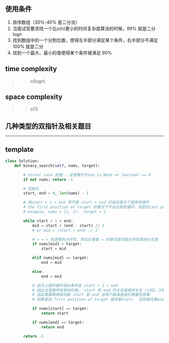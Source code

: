## 使用条件
1. 排序数组（30%-40% 是二分法）
2. 当面试官要求找一个比o(n)更小的时间复杂度算法的时候，99% 就是二分logn
3. 找到数组中的一个分割位置，使得左半部分满足某个条件，右半部分不满足 100% 就是二分
4. 找到一个最大、最小的值使得某个条件被满足 90% 

## time complexity
>> o(logn)
## space complexity
>> o(1)

## 几种类型的双指针及相关题目


--- 
## template 

```python
class Solution:
    def binary_search(self, nums, target):

        # corner case 处理 - 这里等价于num is None or len(num) == 0
        if not nums: return -1 

        # 初始化
        start, end = 0, len(nums) - 1

        # 用start + 1 < end 而不是 start < end 的目的是为了避免死循环
        # the first position of target 的情况下不会出现死循环，但是在last position of target 的情况下会出现死循环
        # example, nums = [1, 1]， target = 1 

        while start + 1 < end:
            mid = start + (end - start) // 2 
            # or mid = (start + end) // 2

            # > = < 的逻辑先分开写，然后在看看 = 的情况是否能合并到其他分支里
            if nums[mid] < target: 
                start = mid 

            elif nums[mid] == target:
                end = mid 

            else: 
                end = mid 

            # 因为上面的循环退出条件是 start + 1 < end 
            # 因此这里循环结束的时候， start 和 end 的关系是相邻关系 (1和2，3和4 这种)
            # 因此需要再单独判断 start 和 end 这两个数谁是我们想要的答案
            # 如果是找 first position of target 就先看start， 否则就先看end 

            if nums[start] == target:
                return start 

            if nums[end] == target: 
                return end 

        return -1 




```






